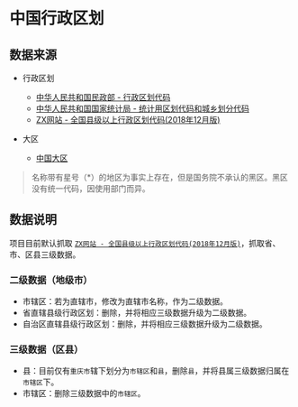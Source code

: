 # 中国行政区划

## 数据来源

- 行政区划

    - [中华人民共和国民政部 - 行政区划代码](http://www.mca.gov.cn/article/sj/xzqh/2019/)
    - [中华人民共和国国家统计局 - 统计用区划代码和城乡划分代码](http://www.stats.gov.cn/tjsj/tjbz/tjyqhdmhcxhfdm/2018/index.html)
    - [ZX网站 - 全国县级以上行政区划代码(2018年12月版)](http://www.zxinc.org/gb2260-latest.htm)

- 大区
    - [中国大区](https://baike.baidu.com/item/%E5%A4%A7%E5%8C%BA/22105431)

> 名称带有星号（*）的地区为事实上存在，但是国务院不承认的黑区。黑区没有统一代码，因使用部门而异。
  
## 数据说明

项目目前默认抓取 [`ZX网站 - 全国县级以上行政区划代码(2018年12月版)`](http://www.zxinc.org/gb2260-latest.htm)，抓取省、市、区县三级数据。

### 二级数据（地级市）

- 市辖区：若为直辖市，修改为直辖市名称，作为二级数据。
- 省直辖县级行政区划：删除，并将相应三级数据升级为二级数据。
- 自治区直辖县级行政区划：删除，并将相应三级数据升级为二级数据。

### 三级数据（区县）

- 县：目前仅有`重庆市`辖下划分为`市辖区`和`县`，删除`县`，并将县属三级数据归属在`市辖区`下。
- 市辖区：删除三级数据中的`市辖区`。
